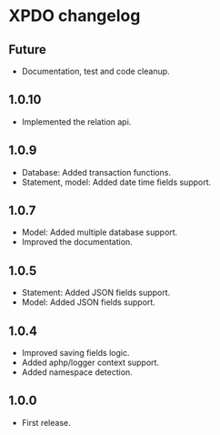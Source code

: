 # XPDO changelog

## Future
* Documentation, test and code cleanup.

## 1.0.10

* Implemented the relation api.

## 1.0.9

* Database: Added transaction functions.
* Statement, model: Added date time fields support.

## 1.0.7

* Model: Added multiple database support.
* Improved the documentation.

## 1.0.5

* Statement: Added JSON fields support.
* Model: Added JSON fields support.

## 1.0.4

* Improved saving fields logic.
* Added aphp/logger context support.
* Added namespace detection.

## 1.0.0 
* First release.